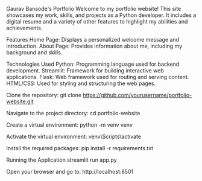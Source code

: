 Gaurav Bansode's Portfolio
Welcome to my portfolio website! This site showcases my work, skills, and projects as a Python developer. It includes a digital resume and a variety of other features to highlight my abilities and achievements.

Features
Home Page: Displays a personalized welcome message and introduction.
About Page: Provides information about me, including my background and skills.

Technologies Used
Python: Programming language used for backend development.
Streamlit: Framework for building interactive web applications.
Flask: Web framework used for routing and serving content.
HTML/CSS: Used for styling and structuring the web pages.

Clone the repository:
git clone https://github.com/yourusername/portfolio-website.git

Navigate to the project directory:
cd portfolio-website

Create a virtual environment:
python -m venv venv

Activate the virtual environment:
venv\Scripts\activate

Install the required packages:
pip install -r requirements.txt

Running the Application
streamlit run app.py

Open your browser and go to:
http://localhost:8501




